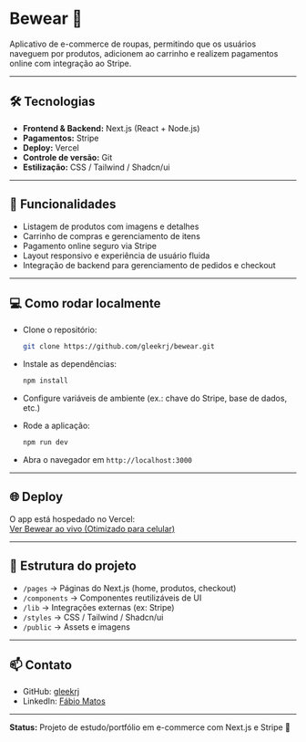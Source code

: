 # Bewear 👕

Aplicativo de e-commerce de roupas, permitindo que os usuários naveguem por produtos, adicionem ao carrinho e realizem pagamentos online com integração ao Stripe.

---

## 🛠️ Tecnologias
- **Frontend & Backend:** Next.js (React + Node.js)  
- **Pagamentos:** Stripe  
- **Deploy:** Vercel  
- **Controle de versão:** Git  
- **Estilização:** CSS / Tailwind / Shadcn/ui

---

## 🚀 Funcionalidades
- Listagem de produtos com imagens e detalhes  
- Carrinho de compras e gerenciamento de itens  
- Pagamento online seguro via Stripe  
- Layout responsivo e experiência de usuário fluida  
- Integração de backend para gerenciamento de pedidos e checkout

---

## 💻 Como rodar localmente
- Clone o repositório:  
  ```bash
  git clone https://github.com/gleekrj/bewear.git

- Instale as dependências:  
  ```bash
  npm install

- Configure variáveis de ambiente (ex.: chave do Stripe, base de dados, etc.)  

- Rode a aplicação:  
  ```bash
  npm run dev

- Abra o navegador em `http://localhost:3000`

---

## 🌐 Deploy
O app está hospedado no Vercel:  
[Ver Bewear ao vivo (Otimizado para celular)](https://bewear-wheat.vercel.app/)

---

## 📂 Estrutura do projeto
- `/pages` → Páginas do Next.js (home, produtos, checkout)  
- `/components` → Componentes reutilizáveis de UI  
- `/lib` → Integrações externas (ex: Stripe)  
- `/styles` → CSS / Tailwind / Shadcn/ui  
- `/public` → Assets e imagens

---

## 📫 Contato
- GitHub: [gleekrj](https://github.com/gleekrj)  
- LinkedIn: [Fábio Matos](https://www.linkedin.com/in/fabio-matos/)

---

**Status:** Projeto de estudo/portfólio em e-commerce com Next.js e Stripe 🚀

